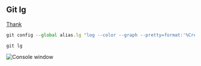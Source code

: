 ## Git lg
[Thank](https://coderwall.com/p/euwpig/a-better-git-log)
``` js
git config --global alias.lg "log --color --graph --pretty=format:'%Cred%h%Creset -%C(yellow)%d%Creset %s %Cgreen(%cD) %C(bold blue)<%an>%Creset' --abbrev-commit"
```
```
git lg
```
![Console window](https://i.imgur.com/tSgaU.jpg)